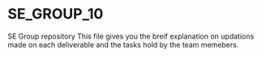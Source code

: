 # SE_GROUP_10
SE Group repository
This file gives you the breif explanation on updations made on each deliverable and the tasks hold by the team memebers.
